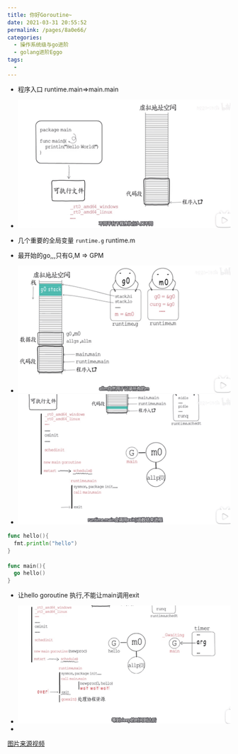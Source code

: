```yaml
---
title: 你好Goroutine~
date: 2021-03-31 20:55:52
permalink: /pages/8a0e66/
categories:
  - 操作系统级与go进阶
  - golang进阶Eggo
tags:
  - 
---
```


* 程序入口 runtime.main=>main.main   
* <img src="./minilet/image-20210331205901381.png" alt="image-20210331205901381" style="zoom:50%;" />

* 几个重要的全局变量  `runtime.g` runtime.m
* 最开始的go,,,只有G,M   =>  GPM
* <img src="./minilet/image-20210331210024362.png" alt="image-20210331210024362" style="zoom:50%;" />

* <img src="./minilet/image-20210331211011922.png" alt="image-20210331211011922" style="zoom:50%;" />

```  go
func hello(){
  fmt.println("hello")
}

func main(){
  go hello()
}

```



*  让hello goroutine 执行,不能让main调用exit
* <img src="./minilet/image-20210331211319785.png" alt="image-20210331211319785" style="zoom:50%;" />

* 





[图片来源视频](https://www.bilibili.com/video/BV1Ky4y1r78H)

